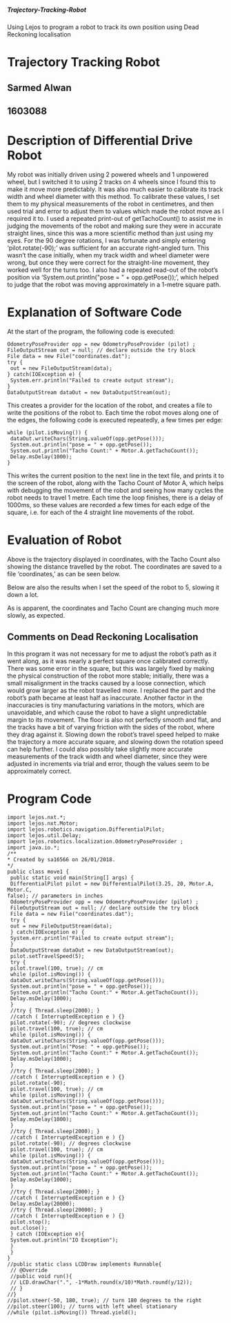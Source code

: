 ##### Trajectory-Tracking-Robot
Using Lejos to program a robot to track its own position using Dead Reckoning localisation

# Trajectory Tracking Robot
## Sarmed Alwan
## 1603088

# Description of Differential Drive Robot

My robot was initially driven using 2 powered wheels and 1 unpowered
wheel, but I switched it to using 2 tracks on 4 wheels since I found this to
make it move more predictably. It was also much easier to calibrate its
track width and wheel diameter with this method. To calibrate these values,
I set them to my physical measurements of the robot in centimetres, and
then used trial and error to adjust them to values which made the robot
move as I required it to. I used a repeated print-out of getTachoCount() to
assist me in judging the movements of the robot and making sure they
were in accurate straight lines, since this was a more scientific method than
just using my eyes. For the 90 degree rotations, I was fortunate and simply
entering ‘pilot.rotate(-90);’ was sufficient for an accurate right-angled turn.
This wasn’t the case initially, when my track width and wheel diameter were
wrong, but once they were correct for the straight-line movement, they
worked well for the turns too. I also had a repeated read-out of the robot’s
position via ‘System.out.println("pose = " + opp.getPose());’, which helped
to judge that the robot was moving approximately in a 1-metre square path.

# Explanation of Software Code

At the start of the program, the following code is executed:

```
OdometryPoseProvider opp = new OdometryPoseProvider (pilot) ;
FileOutputStream out = null; // declare outside the try block
File data = new File("coordinates.dat");
try {
 out = new FileOutputStream(data);
} catch(IOException e) {
 System.err.println("Failed to create output stream");
}
DataOutputStream dataOut = new DataOutputStream(out);
```

This creates a provider for the location of the robot, and creates a file to
write the positions of the robot to.
Each time the robot moves along one of the edges, the following code is
executed repeatedly, a few times per edge:

```
while (pilot.isMoving()) {
 dataOut.writeChars(String.valueOf(opp.getPose()));
 System.out.println("pose = " + opp.getPose());
 System.out.println("Tacho Count:" + Motor.A.getTachoCount());
 Delay.msDelay(1000);
}
```

This writes the current position to the next line in the text file, and prints it to
the screen of the robot, along with the Tacho Count of Motor A, which helps
with debugging the movement of the robot and seeing how many cycles the
robot needs to travel 1 metre. Each time the loop finishes, there is a delay
of 1000ms, so these values are recorded a few times for each edge of the
square, i.e. for each of the 4 straight line movements of the robot.

# Evaluation of Robot

Above is the trajectory displayed in coordinates, with the Tacho Count also
showing the distance travelled by the robot. The coordinates are saved to a
file ‘coordinates,’ as can be seen below.

Below are also the results when I set the speed of the robot to 5, slowing it
down a lot.

As is apparent, the coordinates and Tacho Count are changing much more
slowly, as expected.

## Comments on Dead Reckoning Localisation

In this program it was not necessary for me to adjust the robot’s path as it
went along, as it was nearly a perfect square once calibrated correctly.
There was some error in the square, but this was largely fixed by making
the physical construction of the robot more stable; initially, there was a
small misalignment in the tracks caused by a loose connection, which
would grow larger as the robot travelled more. I replaced the part and the
robot’s path became at least half as inaccurate. Another factor in the
inaccuracies is tiny manufacturing variations in the motors, which are
unavoidable, and which cause the robot to have a slight unpredictable
margin to its movement. The floor is also not perfectly smooth and flat, and
the tracks have a bit of varying friction with the sides of the robot, where
they drag against it. Slowing down the robot’s travel speed helped to make
the trajectory a more accurate square, and slowing down the rotation speed
can help further. I could also possibly take slightly more accurate
measurements of the track width and wheel diameter, since they were
adjusted in increments via trial and error, though the values seem to be
approximately correct.

# Program Code

```
import lejos.nxt.*;
import lejos.nxt.Motor;
import lejos.robotics.navigation.DifferentialPilot;
import lejos.util.Delay;
import lejos.robotics.localization.OdometryPoseProvider ;
import java.io.*;
/**
* Created by sa16566 on 26/01/2018.
*/
public class move1 {
 public static void main(String[] args) {
 DifferentialPilot pilot = new DifferentialPilot(3.25, 20, Motor.A, Motor.C,
false); // parameters in inches
 OdometryPoseProvider opp = new OdometryPoseProvider (pilot) ;
 FileOutputStream out = null; // declare outside the try block
 File data = new File("coordinates.dat");
 try {
 out = new FileOutputStream(data);
 } catch(IOException e) {
 System.err.println("Failed to create output stream");
 }
 DataOutputStream dataOut = new DataOutputStream(out);
 pilot.setTravelSpeed(5);
 try {
 pilot.travel(100, true); // cm
 while (pilot.isMoving()) {
 dataOut.writeChars(String.valueOf(opp.getPose()));
 System.out.println("pose = " + opp.getPose());
 System.out.println("Tacho Count:" + Motor.A.getTachoCount());
 Delay.msDelay(1000);
 }
 //try { Thread.sleep(2000); }
 //catch ( InterruptedException e ) {}
 pilot.rotate(-90); // degrees clockwise
 pilot.travel(100, true); // cm
 while (pilot.isMoving()) {
 dataOut.writeChars(String.valueOf(opp.getPose()));
 System.out.println("Pose: " + opp.getPose());
 System.out.println("Tacho Count:" + Motor.A.getTachoCount());
 Delay.msDelay(1000);
 }
 //try { Thread.sleep(2000); }
 //catch ( InterruptedException e ) {}
 pilot.rotate(-90);
 pilot.travel(100, true); // cm
 while (pilot.isMoving()) {
 dataOut.writeChars(String.valueOf(opp.getPose()));
 System.out.println("pose = " + opp.getPose());
 System.out.println("Tacho Count:" + Motor.A.getTachoCount());
 Delay.msDelay(1000);
 }
 //try { Thread.sleep(2000); }
 //catch ( InterruptedException e ) {}
 pilot.rotate(-90); // degrees clockwise
 pilot.travel(100, true); // cm
 while (pilot.isMoving()) {
 dataOut.writeChars(String.valueOf(opp.getPose()));
 System.out.println("pose = " + opp.getPose());
 System.out.println("Tacho Count:" + Motor.A.getTachoCount());
 Delay.msDelay(1000);
 }
 //try { Thread.sleep(2000); }
 //catch ( InterruptedException e ) {}
 Delay.msDelay(20000);
 //try { Thread.sleep(20000); }
 //catch ( InterruptedException e ) {}
 pilot.stop();
 out.close();
 } catch (IOException e){
 System.out.println("IO Exception");
 }
 }
}
//public static class LCDDraw implements Runnable{
 // @Override
 //public void run(){
 // LCD.drawChar(".", -1*Math.round(x/10)*Math.round(y/12));
 // }
//}
//pilot.steer(-50, 180, true); // turn 180 degrees to the right
//pilot.steer(100); // turns with left wheel stationary
//while (pilot.isMoving()) Thread.yield();
```
